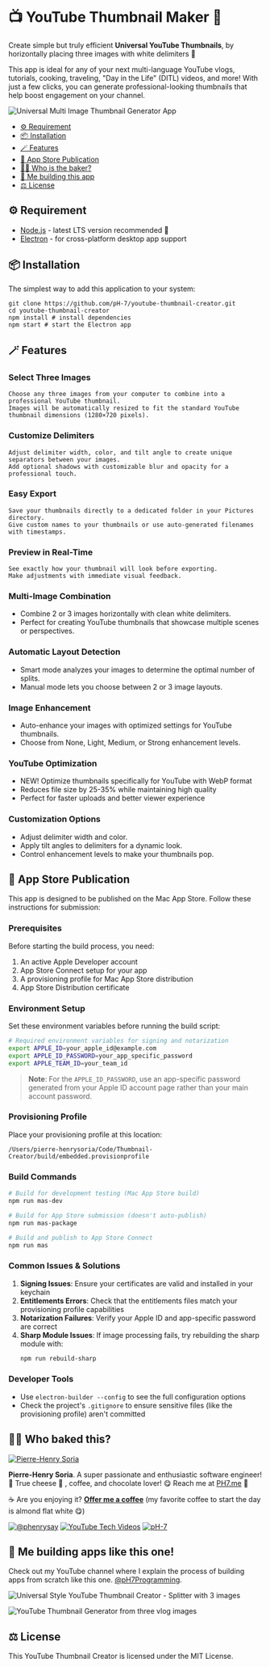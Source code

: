 # 📺 YouTube Thumbnail Maker 🎨

Create simple but truly efficient **Universal YouTube Thumbnails**, by horizontally placing three images with white delimiters 🎨

This app is ideal for any of your next multi-language YouTube vlogs, tutorials, cooking, traveling, "Day in the Life" (DITL) videos, and more! With just a few clicks, you can generate professional-looking thumbnails that help boost engagement on your channel.

![Universal Multi Image Thumbnail Generator App](universal-vlog-thumbnail-generator.gif)

- [⚙️ Requirement](#%EF%B8%8F-requirement)
- [📦 Installation](#-installation)
- [🪄 Features](#-features)
- [🚀 App Store Publication](#-app-store-publication)
- [👨‍🍳 Who is the baker?](#-who-baked-this)
- [🎥 Me building this app](#-me-building-this-app)
- [⚖️ License](#%EF%B8%8F-license)

## ⚙️ Requirement
* [Node.js](https://nodejs.org/) - latest LTS version recommended 🚀
* [Electron](https://www.electronjs.org/) - for cross-platform desktop app support

## 📦 Installation
The simplest way to add this application to your system:

```console
git clone https://github.com/pH-7/youtube-thumbnail-creator.git
cd youtube-thumbnail-creator
npm install # install dependencies
npm start # start the Electron app
```

## 🪄 Features
### Select Three Images
```
Choose any three images from your computer to combine into a professional YouTube thumbnail.
Images will be automatically resized to fit the standard YouTube thumbnail dimensions (1280×720 pixels).
```

### Customize Delimiters
```
Adjust delimiter width, color, and tilt angle to create unique separators between your images.
Add optional shadows with customizable blur and opacity for a professional touch.
```

### Easy Export
```
Save your thumbnails directly to a dedicated folder in your Pictures directory.
Give custom names to your thumbnails or use auto-generated filenames with timestamps.
```

### Preview in Real-Time
```
See exactly how your thumbnail will look before exporting.
Make adjustments with immediate visual feedback.
```

### Multi-Image Combination
- Combine 2 or 3 images horizontally with clean white delimiters.
- Perfect for creating YouTube thumbnails that showcase multiple scenes or perspectives.

### Automatic Layout Detection
- Smart mode analyzes your images to determine the optimal number of splits.
- Manual mode lets you choose between 2 or 3 image layouts.

### Image Enhancement
- Auto-enhance your images with optimized settings for YouTube thumbnails.
- Choose from None, Light, Medium, or Strong enhancement levels.

### YouTube Optimization
- NEW! Optimize thumbnails specifically for YouTube with WebP format
- Reduces file size by 25-35% while maintaining high quality
- Perfect for faster uploads and better viewer experience

### Customization Options
- Adjust delimiter width and color.
- Apply tilt angles to delimiters for a dynamic look.
- Control enhancement levels to make your thumbnails pop.

## 🚀 App Store Publication

This app is designed to be published on the Mac App Store. Follow these instructions for submission:

### Prerequisites

Before starting the build process, you need:

1. An active Apple Developer account
2. App Store Connect setup for your app
3. A provisioning profile for Mac App Store distribution
4. App Store Distribution certificate

### Environment Setup

Set these environment variables before running the build script:

```bash
# Required environment variables for signing and notarization
export APPLE_ID=your_apple_id@example.com
export APPLE_ID_PASSWORD=your_app_specific_password
export APPLE_TEAM_ID=your_team_id
```

> **Note**: For the `APPLE_ID_PASSWORD`, use an app-specific password generated from your Apple ID account page rather than your main account password.

### Provisioning Profile

Place your provisioning profile at this location:
```
/Users/pierre-henrysoria/Code/Thumbnail-Creator/build/embedded.provisionprofile
```

### Build Commands

```bash
# Build for development testing (Mac App Store build)
npm run mas-dev

# Build for App Store submission (doesn't auto-publish)
npm run mas-package

# Build and publish to App Store Connect
npm run mas
```

### Common Issues & Solutions

1. **Signing Issues**: Ensure your certificates are valid and installed in your keychain
2. **Entitlements Errors**: Check that the entitlements files match your provisioning profile capabilities
3. **Notarization Failures**: Verify your Apple ID and app-specific password are correct
4. **Sharp Module Issues**: If image processing fails, try rebuilding the sharp module with:
   ```bash
   npm run rebuild-sharp
   ```

### Developer Tools

- Use `electron-builder --config` to see the full configuration options
- Check the project's `.gitignore` to ensure sensitive files (like the provisioning profile) aren't committed

## 🧑‍🍳 Who baked this?
[![Pierre-Henry Soria](https://s.gravatar.com/avatar/a210fe61253c43c869d71eaed0e90149?s=200)](https://PH7.me 'Pierre-Henry Soria personal website')

**Pierre-Henry Soria**. A super passionate and enthusiastic software engineer! 🚀 True cheese 🧀 , coffee, and chocolate lover! 😋 Reach me at [PH7.me](https://PH7.me) 💫

☕️ Are you enjoying it? **[Offer me a coffee](https://ko-fi.com/phenry)** (my favorite coffee to start the day is almond flat white 😋)

[![@phenrysay][x-icon]](https://x.com/phenrysay) [![YouTube Tech Videos][youtube-icon]](https://www.youtube.com/@pH7Programming "My YouTube Tech Channel") [![pH-7][github-icon]](https://github.com/pH-7)

## 🎥 Me building apps like this one!
Check out my YouTube channel where I explain the process of building apps from scratch like this one. [@pH7Programming](https://www.youtube.com/@pH7Programming/videos).


![Universal Style YouTube Thumbnail Creator - Splitter with 3 images](youtube-thumbnail-combiner.png)

![YouTube Thumbnail Generator from three vlog images](youtube-universal-thumbnail-generator-electron-app-software.png)


## ⚖️ License

This YouTube Thumbnail Creator is licensed under the MIT License.

[x-icon]: https://img.shields.io/badge/x-000000?style=for-the-badge&logo=x
[youtube-icon]: https://img.shields.io/badge/YouTube-FF0000?style=for-the-badge&logo=youtube&logoColor=white
[github-icon]: https://img.shields.io/badge/GitHub-100000?style=for-the-badge&logo=github&logoColor=white
